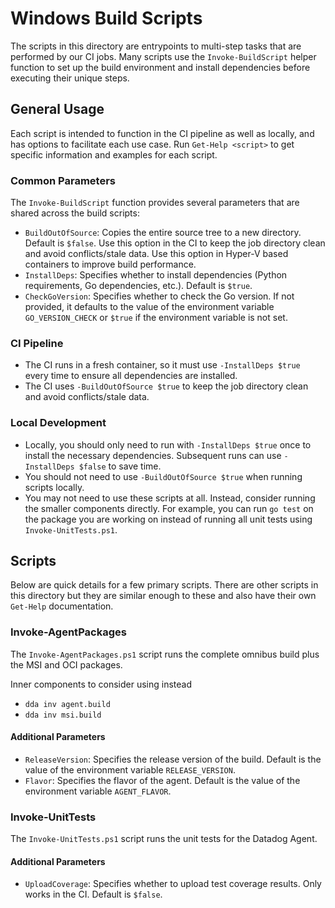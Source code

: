 # Windows Build Scripts

The scripts in this directory are entrypoints to multi-step tasks that are performed by our CI jobs. Many scripts use the `Invoke-BuildScript` helper function to set up the build environment and install dependencies before executing their unique steps.

## General Usage

Each script is intended to function in the CI pipeline as well as locally, and has options to facilitate each use case. Run `Get-Help <script>` to get specific information and examples for each script.

### Common Parameters

The `Invoke-BuildScript` function provides several parameters that are shared across the build scripts:

- `BuildOutOfSource`: Copies the entire source tree to a new directory. Default is `$false`. Use this option in the CI to keep the job directory clean and avoid conflicts/stale data. Use this option in Hyper-V based containers to improve build performance.
- `InstallDeps`: Specifies whether to install dependencies (Python requirements, Go dependencies, etc.). Default is `$true`.
- `CheckGoVersion`: Specifies whether to check the Go version. If not provided, it defaults to the value of the environment variable `GO_VERSION_CHECK` or `$true` if the environment variable is not set.

### CI Pipeline

- The CI runs in a fresh container, so it must use `-InstallDeps $true` every time to ensure all dependencies are installed.
- The CI uses `-BuildOutOfSource $true` to keep the job directory clean and avoid conflicts/stale data.

### Local Development

- Locally, you should only need to run with `-InstallDeps $true` once to install the necessary dependencies. Subsequent runs can use `-InstallDeps $false` to save time.
- You should not need to use `-BuildOutOfSource $true` when running scripts locally.
- You may not need to use these scripts at all. Instead, consider running the smaller components directly. For example, you can run `go test` on the package you are working on instead of running all unit tests using `Invoke-UnitTests.ps1`.

## Scripts

Below are quick details for a few primary scripts. There are other scripts in this directory but they are similar enough to these and also have their own `Get-Help` documentation.

### Invoke-AgentPackages

The `Invoke-AgentPackages.ps1` script runs the complete omnibus build plus the MSI and OCI packages.

Inner components to consider using instead
- `dda inv agent.build`
- `dda inv msi.build`

#### Additional Parameters

- `ReleaseVersion`: Specifies the release version of the build. Default is the value of the environment variable `RELEASE_VERSION`.
- `Flavor`: Specifies the flavor of the agent. Default is the value of the environment variable `AGENT_FLAVOR`.

### Invoke-UnitTests

The `Invoke-UnitTests.ps1` script runs the unit tests for the Datadog Agent.

#### Additional Parameters

- `UploadCoverage`: Specifies whether to upload test coverage results. Only works in the CI. Default is `$false`.
